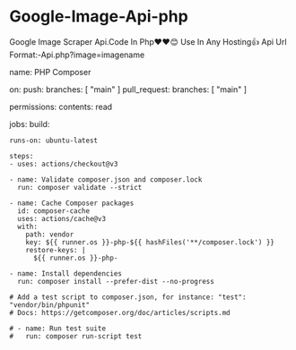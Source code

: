 # Google-Image-Api-php
Google Image Scraper Api.Code In Php❤️❤️😊  Use In Any Hosting👍  Api Url Format:-Api.php?image=imagename





name: PHP Composer

on:
  push:
    branches: [ "main" ]
  pull_request:
    branches: [ "main" ]

permissions:
  contents: read

jobs:
  build:

    runs-on: ubuntu-latest

    steps:
    - uses: actions/checkout@v3

    - name: Validate composer.json and composer.lock
      run: composer validate --strict

    - name: Cache Composer packages
      id: composer-cache
      uses: actions/cache@v3
      with:
        path: vendor
        key: ${{ runner.os }}-php-${{ hashFiles('**/composer.lock') }}
        restore-keys: |
          ${{ runner.os }}-php-

    - name: Install dependencies
      run: composer install --prefer-dist --no-progress

    # Add a test script to composer.json, for instance: "test": "vendor/bin/phpunit"
    # Docs: https://getcomposer.org/doc/articles/scripts.md

    # - name: Run test suite
    #   run: composer run-script test
